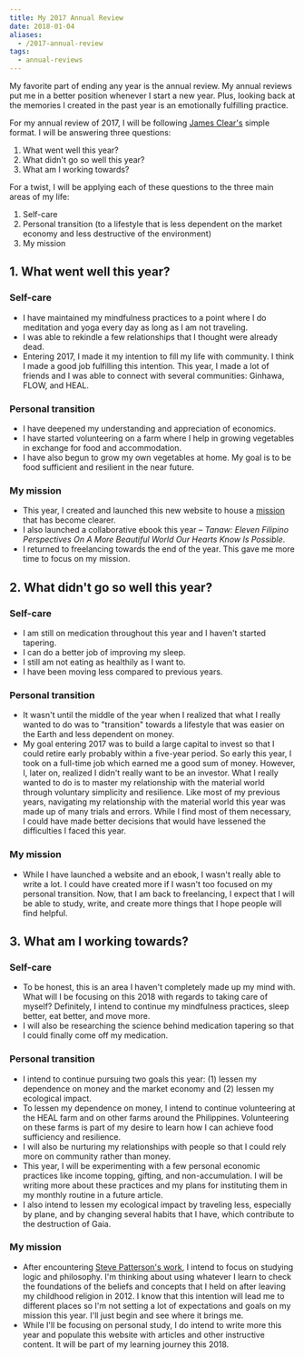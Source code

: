 ```yaml
---
title: My 2017 Annual Review
date: 2018-01-04
aliases:
  - /2017-annual-review
tags:
  - annual-reviews
---
```

My favorite part of ending any year is the annual review. My annual reviews put me in a better position whenever I start a new year. Plus, looking back at the memories I created in the past year is an emotionally fulfilling practice.

For my annual review of 2017, I will be following [James Clear's](https://jamesclear.com/annual-review) simple format. I will be answering three questions:

1. What went well this year?
2. What didn't go so well this year?
3. What am I working towards?

For a twist, I will be applying each of these questions to the three main areas of my life:

1. Self-care
2. Personal transition (to a lifestyle that is less dependent on the market economy and less destructive of the environment)
3. My mission

## 1\. What went well this year?

### **Self-care**

- I have maintained my mindfulness practices to a point where I do meditation and yoga every day as long as I am not traveling.
- I was able to rekindle a few relationships that I thought were already dead.
- Entering 2017, I made it my intention to fill my life with community. I think I made a good job fulfilling this intention. This year, I made a lot of friends and I was able to connect with several communities: Ginhawa, FLOW, and HEAL.

### Personal transition

- I have deepened my understanding and appreciation of economics.
- I have started volunteering on a farm where I help in growing vegetables in exchange for food and accommodation.
- I have also begun to grow my own vegetables at home. My goal is to be food sufficient and resilient in the near future.

### My mission

- This year, I created and launched this new website to house a [mission](/about) that has become clearer.
- I also launched a collaborative ebook this year – _Tanaw: Eleven Filipino Perspectives On A More Beautiful World Our Hearts Know Is Possible_.
- I returned to freelancing towards the end of the year. This gave me more time to focus on my mission.

## 2. What didn't go so well this year?

### Self-care

- I am still on medication throughout this year and I haven't started tapering.
- I can do a better job of improving my sleep.
- I still am not eating as healthily as I want to.
- I have been moving less compared to previous years.

### Personal transition

- It wasn't until the middle of the year when I realized that what I really wanted to do was to "transition" towards a lifestyle that was easier on the Earth and less dependent on money.
- My goal entering 2017 was to build a large capital to invest so that I could retire early probably within a five-year period. So early this year, I took on a full-time job which earned me a good sum of money. However, I, later on, realized I didn't really want to be an investor. What I really wanted to do is to master my relationship with the material world through voluntary simplicity and resilience. Like most of my previous years, navigating my relationship with the material world this year was made up of many trials and errors. While I find most of them necessary, I could have made better decisions that would have lessened the difficulties I faced this year.

### My mission

- While I have launched a website and an ebook, I wasn't really able to write a lot. I could have created more if I wasn't too focused on my personal transition. Now, that I am back to freelancing, I expect that I will be able to study, write, and create more things that I hope people will find helpful.

## 3. What am I working towards?

### Self-care

- To be honest, this is an area I haven't completely made up my mind with. What will I be focusing on this 2018 with regards to taking care of myself? Definitely, I intend to continue my mindfulness practices, sleep better, eat better, and move more.
- I will also be researching the science behind medication tapering so that I could finally come off my medication.

### Personal transition

- I intend to continue pursuing two goals this year: (1) lessen my dependence on money and the market economy and (2) lessen my ecological impact.
- To lessen my dependence on money, I intend to continue volunteering at the HEAL farm and on other farms around the Philippines. Volunteering on these farms is part of my desire to learn how I can achieve food sufficiency and resilience.
- I will also be nurturing my relationships with people so that I could rely more on community rather than money.
- This year, I will be experimenting with a few personal economic practices like income topping, gifting, and non-accumulation. I will be writing more about these practices and my plans for instituting them in my monthly routine in a future article.
- I also intend to lessen my ecological impact by traveling less, especially by plane, and by changing several habits that I have, which contribute to the destruction of Gaia.

### My mission

- After encountering [Steve Patterson's work](http://steve-patterson.com), I intend to focus on studying logic and philosophy. I'm thinking about using whatever I learn to check the foundations of the beliefs and concepts that I held on after leaving my childhood religion in 2012. I know that this intention will lead me to different places so I'm not setting a lot of expectations and goals on my mission this year. I'll just begin and see where it brings me.
- While I'll be focusing on personal study, I do intend to write more this year and populate this website with articles and other instructive content. It will be part of my learning journey this 2018.
